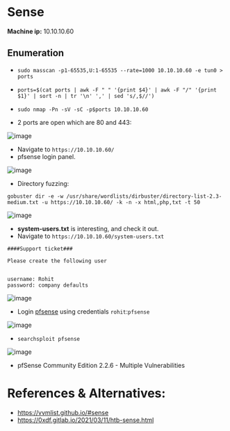 # Sense
**Machine ip:** 10.10.10.60

## Enumeration
+ `sudo masscan -p1-65535,U:1-65535 --rate=1000 10.10.10.60 -e tun0 > ports`
+ `ports=$(cat ports | awk -F " " '{print $4}' | awk -F "/" '{print $1}' | sort -n | tr '\n' ',' | sed 's/,$//')`
+ `sudo nmap -Pn -sV -sC -p$ports 10.10.10.60`

+ 2 ports are open which are 80 and 443:

![image](https://github.com/h4md153v63n/CTFs/assets/5091265/6749553f-08d1-460f-aad6-1fbb09ae51ea)

+ Navigate to `https://10.10.10.60/`
+ pfsense login panel.

![image](https://github.com/h4md153v63n/CTFs/assets/5091265/d249333a-0934-4e18-a2ff-d8eeb457d36c)

+ Directory fuzzing:
```
gobuster dir -e -w /usr/share/wordlists/dirbuster/directory-list-2.3-medium.txt -u https://10.10.10.60/ -k -n -x html,php,txt -t 50
```

![image](https://github.com/h4md153v63n/CTFs/assets/5091265/9a9704e1-f08a-4337-8340-8807b3a9efb4)

+ **system-users.txt** is interesting, and check it out.
+ Navigate to `https://10.10.10.60/system-users.txt`
```
####Support ticket###

Please create the following user


username: Rohit
password: company defaults
```

![image](https://github.com/h4md153v63n/CTFs/assets/5091265/6601d0fd-d8aa-440c-b85e-eb1598afba6e)

+ Login [pfsense](https://docs.netgate.com/pfsense/en/latest/usermanager/defaults.html) using credentials `rohit`:`pfsense`

![image](https://github.com/h4md153v63n/CTFs/assets/5091265/97eb08bc-2825-44a1-a5ba-897c186d2689)

+ `searchsploit pfsense`

![image](https://github.com/h4md153v63n/CTFs/assets/5091265/d1945b44-4ad0-402f-add2-f2206ebf4ad8)

+ pfSense Community Edition 2.2.6 - Multiple Vulnerabilities 




# References & Alternatives:
+ https://vvmlist.github.io/#sense
+ https://0xdf.gitlab.io/2021/03/11/htb-sense.html
